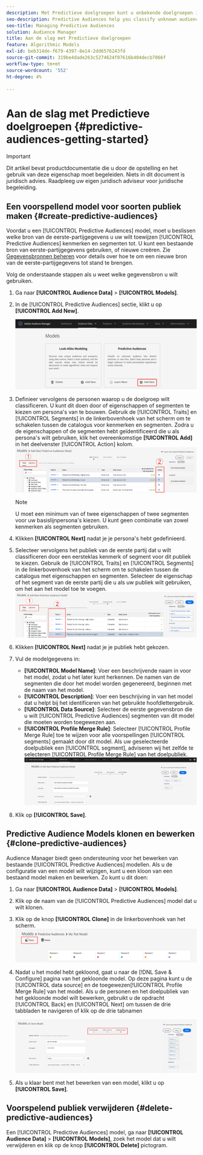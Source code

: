 ```yaml
---
description: Met Predictieve doelgroepen kunt u onbekende doelgroepen in real time indelen in verschillende persona's aan de hand van datawetenschap.
seo-description: Predictive Audiences help you classify unknown audiences into distinct personas in real-time, using data science.
seo-title: Managing Predictive Audiences
solution: Audience Manager
title: Aan de slag met Predictieve doelgroepen
feature: Algorithmic Models
exl-id: beb314de-f679-4397-8e14-2dd6576243fd
source-git-commit: 319be4dade263c5274624f07616b404decb7066f
workflow-type: tm+mt
source-wordcount: '552'
ht-degree: 4%

---
```


# Aan de slag met Predictieve doelgroepen {#predictive-audiences-getting-started}

>[!IMPORTANT]
>Dit artikel bevat productdocumentatie die u door de opstelling en het gebruik van deze eigenschap moet begeleiden. Niets in dit document is juridisch advies. Raadpleeg uw eigen juridisch adviseur voor juridische begeleiding.

## Een voorspellend model voor soorten publiek maken {#create-predictive-audiences}

Voordat u een [!UICONTROL Predictive Audiences] model, moet u beslissen welke bron van de eerste-partijgegevens u uw wilt toewijzen [!UICONTROL Predictive Audiences] kenmerken en segmenten tot. U kunt een bestaande bron van eerste-partijgegevens gebruiken, of nieuwe creëren. Zie [Gegevensbronnen beheren](https://experienceleague.adobe.com/docs/audience-manager/user-guide/features/data-sources/manage-datasources.html) voor details over hoe te om een nieuwe bron van de eerste-partijgegevens tot stand te brengen.

Volg de onderstaande stappen als u weet welke gegevensbron u wilt gebruiken.

1. Ga naar **[!UICONTROL Audience Data]** > **[!UICONTROL Models]**.
1. In de [!UICONTROL Predictive Audiences] sectie, klikt u op **[!UICONTROL Add New]**.

   ![smart-persona-add](assets/predictive-audiences-add.png)

1. Definieer vervolgens de personen waarop u de doelgroep wilt classificeren. U kunt dit doen door of eigenschappen of segmenten te kiezen om persona&#39;s van te bouwen. Gebruik de [!UICONTROL Traits] en [!UICONTROL Segments] in de linkerbovenhoek van het scherm om te schakelen tussen de catalogus voor kenmerken en segmenten. Zodra u de eigenschappen of de segmenten hebt geïdentificeerd die u als persona&#39;s wilt gebruiken, klik het overeenkomstige **[!UICONTROL Add]** in het deelvenster [!UICONTROL Action] kolom.
   ![smart-persona-select-personas](assets/predictive-audiences-persona.png)
   >[!NOTE]
   >U moet een minimum van of twee eigenschappen of twee segmenten voor uw basislijnpersona&#39;s kiezen. U kunt geen combinatie van zowel kenmerken als segmenten gebruiken.
1. Klikken **[!UICONTROL Next]** nadat je je persona&#39;s hebt gedefinieerd.
1. Selecteer vervolgens het publiek van de eerste partij dat u wilt classificeren door een eersteklas kenmerk of segment voor dit publiek te kiezen. Gebruik de [!UICONTROL Traits] en [!UICONTROL Segments] in de linkerbovenhoek van het scherm om te schakelen tussen de catalogus met eigenschappen en segmenten. Selecteer de eigenschap of het segment van de eerste partij die u als uw publiek wilt gebruiken, om het aan het model toe te voegen.
   ![smart-persona-select-publiek](assets/predictive-audiences-audience.png)
1. Klikken **[!UICONTROL Next]** nadat je je publiek hebt gekozen.
1. Vul de modelgegevens in:
   * **[!UICONTROL Model Name]**: Voer een beschrijvende naam in voor het model, zodat u het later kunt herkennen. De namen van de segmenten die door het model worden gegenereerd, beginnen met de naam van het model.
   * **[!UICONTROL Description]**: Voer een beschrijving in van het model dat u helpt bij het identificeren van het gebruikte hoofdlettergebruik.
   * **[!UICONTROL Data Source]**: Selecteer de eerste gegevensbron die u wilt [!UICONTROL Predictive Audiences] segmenten van dit model die moeten worden toegewezen aan.
   * **[!UICONTROL Profile Merge Rule]**: Selecteer [!UICONTROL Profile Merge Rule] toe te wijzen voor alle voorspellingen [!UICONTROL segments] gemaakt door dit model. Als uw geselecteerde doelpubliek een [!UICONTROL segment], adviseren wij het zelfde te selecteren [!UICONTROL Profile Merge Rule] van het doelpubliek.
      ![voorspellend publiek-sparen](assets/predictive-audiences-save.png)
1. Klik op **[!UICONTROL Save]**.

## Predictive Audience Models klonen en bewerken {#clone-predictive-audiences}

Audience Manager biedt geen ondersteuning voor het bewerken van bestaande [!UICONTROL Predictive Audiences] modellen. Als u de configuratie van een model wilt wijzigen, kunt u een kloon van een bestaand model maken en bewerken. Zo kunt u dit doen:

1. Ga naar **[!UICONTROL Audience Data]** > **[!UICONTROL Models]**.
2. Klik op de naam van de [!UICONTROL Predictive Audiences] model dat u wilt klonen.
3. Klik op de knop **[!UICONTROL Clone]** in de linkerbovenhoek van het scherm.
   ![voorspellend publiek-kloon](assets/predictive-audiences-clone.png)
4. Nadat u het model hebt gekloond, gaat u naar de [!DNL Save & Configure] pagina van het gekloonde model. Op deze pagina kunt u de [!UICONTROL data source] en de toegewezen[!UICONTROL Profile Merge Rule] van het model. Als u de personen en het doelpubliek van het gekloonde model wilt bewerken, gebruikt u de opdracht [!UICONTROL Back] en [!UICONTROL Next] om tussen de drie tabbladen te navigeren of klik op de drie tabnamen

   ![voorspellend publiek-kloonnavigatie](assets/predictive-audiences-clone-navigate.png)

5. Als u klaar bent met het bewerken van een model, klikt u op **[!UICONTROL Save]**.

## Voorspelend publiek verwijderen {#delete-predictive-audiences}

Een [!UICONTROL Predictive Audiences] model, ga naar **[!UICONTROL Audience Data]** > **[!UICONTROL Models]**, zoek het model dat u wilt verwijderen en klik op de knop **[!UICONTROL Delete]** pictogram.
